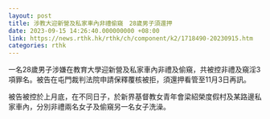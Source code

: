 ```yaml
---
layout: post
title: 涉教大迎新營及私家車內非禮偷窺　28歲男子須還押
date: 2023-09-15 14:26:40.000000000 +08:00
link: https://news.rthk.hk/rthk/ch/component/k2/1718490-20230915.htm
categories: rthk
---
```


一名28歲男子涉嫌在教育大學迎新營及私家車內非禮及偷窺，共被控非禮及窺淫3項罪名。被告在屯門裁判法院申請保釋覆核被拒，須還押看管至11月3日再訊。

被告被控於上月底，在不同日子，於新界基督教女青年會梁紹榮度假村及某路邊私家車內，分別非禮兩名女子及偷窺另一名女子洗澡。
